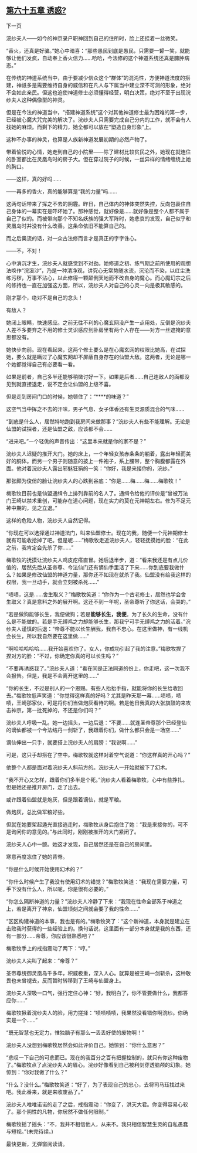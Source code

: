 ## [第六十五章 诱惑?](https://www.xxbiquge.com/11_11207/9126225.html)
﻿下一页

  浣纱夫人——如今的神京录户职神回到自己的住所时，脸上还挂着一丝微笑。

  “香火，还真是好骗。”她心中暗喜：“那些愚民到底是愚民，只需要一颦一笑，就能够让他们发疯，自动奉上香火信力……哈哈，今法修的这个神道系统还真是臃肿病态。”

  在传统的神道系统当中，由于要减少信众这个“群体”的混沌性，方便神道法度的搭建，神祇多是需要维持自身的威信和在凡人与下属当中建立深不可测的形象，绝对不会如此亲民。但这也迫使神道修士必须懂得经营，明白决策，绝对不至于出现浣纱夫人这种偶像型的神灵。

  但是在今法的神道当中，“搭建神道系统”这个对其他神道修士最为困难的第一步，已经被心魔大咒完美的解决了。浣纱夫人只需要完成自己分内的工作，就不会有人找她的麻烦。而剩下的精力，她全都可以放在“塑造自身形象”上。

  这种不办事的神灵，也算是人族新神道发展初期的必然产物了。

  带着愉悦的心情，她走到自己的小院里——除了建材比较贫民之外，她现在就连住的卧室都比在灵凰岛时的房子大。但在穿过院子的时候，一丝异样的情绪缠绕上她的胸口。

  ——这样，真的好吗……

  ——再多的香火，真的能够算是“我的力量”吗……

  这两句话带来了挥之不去的阴霾。昨日，自己体内的神体突然失控，反向包裹住自己身体的一幕实在是吓坏她了。那种感觉，就好像是……就好像是整个人都不属于自己了似的。而被带向那个不知名妖族的强大军阵时，她悲哀的发现，自己似乎和灵凰岛时并没有什么改善。这条命依旧不能算自己的。

  而之后奥流的话，对一众古法修而言才是真正的字字诛心。

  ——不，不对！

  心中消沉才生，浣纱夫人就感觉到不对劲。她修道之初、练气期之前所使用的观想法唤作“浣溪沙”，乃是一种清净观，讲究心无常势随水流，沉沦而不染，以红尘洗练污秽，万事不沾心，以此修得一颗颠倒天地而不改自身的魔心。而心魔幻宗之后的修持也一直在加强这方面，所以，浣纱夫人对自己的心灵一向是极其敏感的。

  刚才那个，绝对不是自己的念头！

  有敌人？

  她闭上眼睛，快速感应。之前无往不利的心魔玄网没产生一点用处，反倒是浣纱夫人差不多要弃之不用的修士灵识感应到卧房里有两个人存在——对方一丝遮掩的意思都没有。

  她快步向前。现在看起来，这两个修士要么是在心魔玄网的权限比她高，在试探她，要么就是瞒过了心魔玄网却不屏蔽自身存在的仙盟大敌。这两者，无论是哪一个她都觉得自己有必要看一看。

  如果是前者，自己多半还能够稍微讨好一下。如果是后者……自己连敌人的面都没见到就直接退走，说不定会让仙盟的上级不喜。

  但是走到房间门口的时候，她顿住了：“****的味道？”

  这空气当中挥之不去的汗味，男子气息、女子体香还有生灵源质混合的气味……

  “到底是什么人，居然特地跑到我房间来做那事？”浣纱夫人有些不能理解。无论是仙盟的试探者，还是仙盟之敌，应该都不会……

  “进来吧。”一个轻佻的声音传出：“这里本来就是你的家不是？”

  浣纱夫人迟疑的推开大门。她的床上，一个年轻女孩赤条条的躺着，露出年轻而美好的胴体。而另一个男子则随意的披上一件袍子，系上腰带，整个胸腹都露在外面。他对着浣纱夫人露出邪魅狂狷的一笑：“你好，我是来接你的，浣纱。”

  那张颇为俊俏的脸让浣纱夫人的心跌到谷底：“你是……梅……梅……梅歌牧！”

  梅歌牧目前也是仙盟通缉令上排列靠前的名人了。通缉令给他的评价是“曾被万法门王崎以禁术重创，可能存在道心问题，现在实力约莫在元神期左右。修为不足元神中期的，见之立退。”

  这样的危险人物，浣纱夫人自然记得。

  “你现在可以选择通过神道法门，叫来仙盟修士。现在的我，随便一个元神期修士就有可能收拾掉了吧。但是呢……”梅歌牧走近浣纱夫人，轻轻抚摸她的脸：“在此之前，我肯定会先杀了你……”

  梅歌牧的抚摸让浣纱夫人鸡皮疙瘩直冒。她后退半步，道：“看来我还是有点儿价值的，居然先后从圣帝尊、今法仙门还有谪仙手里活了下来……你到底要我做什么？如果是修改仙盟的神道力量，那你还不如现在就杀了我。仙盟没有给我这样的权限，我一旦动手，就会立刻被杀死……”

  “啧啧，这是……舍生取义？”梅歌牧笑道：“你作为一个古老修士，居然也学会舍生取义？真是意料之外的展开啊。这还不到一年呢，圣帝尊听了你这话，会哭的。”

  “若是做狗能够长生，我便做狗；若是****能够长生，我便****。为了长久的生命，没有什么是不能做的。若是手无缚鸡之力却能够长生，那我宁可手无缚鸡之力的活着。”浣纱夫人谨慎的后退：“帝尊不能以长生酬我，我自不忠心。在这里做神，有一线机会长生，所以我自然要在这里做……”

  “啊哈哈哈哈哈……我开始喜欢你了。女人，你成功引起了我的注意。”梅歌牧捏了捏对方的脸：“不过，你确定你真的可以长生吗？”

  “不要再诱惑我了。”浣纱夫人道：“看在同是正法同道的份上，你走吧，这一次我不会报告。但是，我是不会离开这里的……”

  “你的长生，不过是别人的一个恩赐。有些人抬抬手指，就能将你的长生给收回去。”梅歌牧低声笑道：“你觉得这样真的好吗？尤其是昨天那一幕……啧啧，啧啧，王崎那家伙，可是将你们当做炮灰看待的啊。若是他日我真的大张旗鼓的来攻击神京，第一批死掉的，不还是你们吗？”

  浣纱夫人呼吸一乱。她一边摇头，一边后退：“不要……就连圣帝尊那个已经登仙的谪仙都被一个今法结丹一剑斩了，我跟着你们，做什么都只会是一场空……”

  谪仙伸出一只手，就要搭上浣纱夫人的肩膀：“我说啊……”

  可是，这只手却搭在了空中。梅歌牧就这样对着空气说道：“你这样真的开心吗？”

  他整个人都是面对着浣纱夫人斜前方的。浣纱夫人一开始就被下了幻术。

  “我不开心又怎样，跟着你们多半是个死。”浣纱夫人看着梅歌牧，心中有些挣扎。但是她还是推开房门，走了出去。

  或许跟着仙盟就是炮灰，但是跟着谪仙，就是军粮。

  做炮灰，总比做军粮好些。

  但就在她要架起遁光直接逃走时，梅歌牧从身后抱住了她：“我是来接你的，可不是询问你的意见的。”与此同时，刚刚被推开的大门紧闭了。

  浣纱夫人心中一颤。她这才发现，自己居然还是在自己的房间里。

  寒意再度冻住了她的背脊。

  “你是什么时候开始使用幻术的？”

  “你什么时候产生了我没有使用幻术的错觉？”梅歌牧笑道：“我现在需要力量，可手下没有什么人，所以呢，你是很有必要的。”

  “你怎么隔断神道的力量？”浣纱夫人冷静了下来：“我现在性命全部系于神道之上，若是离开了神京，仙盟顷刻之间就会要了我的性命……”

  “区区构建神道的本事，我也是有的。”梅歌牧笑了：“这个新神道，本身就是建立在击败我时获得的一些经验上的。换句话说，这里面有一部分本身就是我的东西，还有一部分……帝尊，你应该很熟悉吧？”

  梅歌牧手上的戒指震动了两下：“哼。”

  浣纱夫人尖叫了起来：“帝尊？”

  圣帝尊统御灵凰岛千多年，积威极重，深入人心。就算是被王崎一剑斩杀，这种敬畏也未曾褪去，反而暂时转移到了王崎与仙盟身上。

  浣纱夫人深吸一口气，强行定住心神：“好，我明白了，你不管要做什么，我都答应你……”

  梅歌牧揪着浣纱夫人的脸，用力搓揉：“啧啧啧啧，我果然没看错你啊浣纱。你确实是一个……”

  “既无智慧也无定力，惟独脑子有那么一丢丢好使的废物啊！”

  浣纱夫人没想到梅歌牧居然会如此评价自己。她惊到：“你什么意思？”

  “悲叹一下自己的可悲而已。现在的我百分之百有把握控制的，就只有你这种废物了。”梅歌牧点了点浣纱夫人的眉心。浣纱好像看到自己被利剑穿透脑颅的幻象。她惊到：“你对我做了什么？”

  “什么？没什么。”梅歌牧笑道：“好了，为了表现自己的忠心，去将司马珏找过来吧。我此番来，就是来收废品了。”

  浣纱夫人唯唯诺诺的走了之后，戒指震动：“你变了，洪天大君。你变得容易心软了。那个阴性的凡物，你居然不做任何限制。”

  梅歌牧摇了摇头：“不，我并不相信他人，从来不。我只相信智慧生灵的自私愚蠢与短视。”(未完待续。)

  最快更新，无弹窗阅读请。
